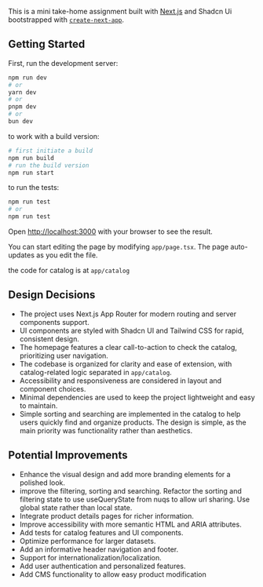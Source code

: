 This is a mini take-home assignment built with [Next.js](https://nextjs.org) and Shadcn Ui bootstrapped with [`create-next-app`](https://nextjs.org/docs/app/api-reference/cli/create-next-app).

## Getting Started

First, run the development server:

```bash
npm run dev
# or
yarn dev
# or
pnpm dev
# or
bun dev

```

to work with a build version:

```bash
# first initiate a build
npm run build
# run the build version
npm run start

```

to run the tests:

```bash
npm run test
# or
npm run test


```

Open [http://localhost:3000](http://localhost:3000) with your browser to see the result.

You can start editing the page by modifying `app/page.tsx`. The page auto-updates as you edit the file.

the code for catalog is at `app/catalog`

## Design Decisions

- The project uses Next.js App Router for modern routing and server components support.
- UI components are styled with Shadcn UI and Tailwind CSS for rapid, consistent design.
- The homepage features a clear call-to-action to check the catalog, prioritizing user navigation.
- The codebase is organized for clarity and ease of extension, with catalog-related logic separated in `app/catalog`.
- Accessibility and responsiveness are considered in layout and component choices.
- Minimal dependencies are used to keep the project lightweight and easy to maintain.
- Simple sorting and searching are implemented in the catalog to help users quickly find and organize products. The design is simple, as the main priority was functionality rather than aesthetics.

## Potential Improvements

- Enhance the visual design and add more branding elements for a polished look.
- improve the filtering, sorting and searching. Refactor the sorting and filtering state to use useQueryState from nuqs to allow url sharing. Use global state rather than local state.
- Integrate product details pages for richer information.
- Improve accessibility with more semantic HTML and ARIA attributes.
- Add tests for catalog features and UI components.
- Optimize performance for larger datasets.
- Add an informative header navigation and footer.
- Support for internationalization/localization.
- Add user authentication and personalized features.
- Add CMS functionality to allow easy product modification

